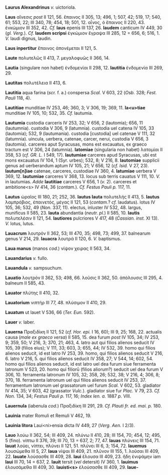 **Laurus Alexandrinus** *v.* uictoriola.

**Laus** αἴνεσις *post* II 121, 56. ἔπαινος II 305, 13; 496, 1; 507, 42;
519, 17; 540, 61; 553, 22; III 340, 78; 454, 18; 501, 12. αἶνος, ὁ
ἔπαινος II 220, 43. ἐνκώμιον III 352, 42. *Cf.* **laus** epenis III 137,
26. **laudem** canticum IV 449, 30 (*gl. Verg.*). *Cf.* **laudem
scripsi** ἐγκώμιον ἔγραψα III 285, 12 = 656, 6; 516, 1. *V.* laudi
dignus, laudin.

**Laus inpertitur** ἔπαινος ἀπονέμεται II 121, 5.

**Laute** πολυτελῶς II 413, 7. μεγαλοφυῶς II 366, 14.

**Lautia** (singulare non habet) ἐνδομενίαι II 298, 12. **lautitia**
ἐνδομενία III 269, 29.

**Lautitas** πολυτέλεια II 413, 6.

**Lautitia** aqua farina (*scr.* f. a.) conspersa *Scal.* V 603, 22
(*Osb.* 328; *Fest. Pauli* 118, 4).

**Lautitiae** munditiae IV 253, 46; 360, 3; V 306, 19; 369, 11.
**la\<u\>tiae** munditiae IV 105, 10; 532, 35. *Cf.* lautumia.

**Lautumia** custodia carceris IV 253, 32; V 656, 2 (lautomia); 656, 11
(lautumnia). custodia V 306, 9 (latumnia). custodia uel catena IV 105,
33 (lautomia); 532, 9 (lautumania). custodia [custodia] uel catenae V
111, 32 (latumnia). uincula, uerbera, catenae, carcer, nerui, custodia V
656, 3 (lautomia). carceres aput Syracusas, mons est excauatus, ex
graeco tractum est V 306, 24 (latumnia). **latomiae** (singularia non
habet) λατομίαι II 358, 53 (*cf. GR. L.* I 549, 17). **lautumiae**
carceres apud Syracusas, ubi est mons excauatus IV 104, 1 (Syr. urbes);
532, 8; V 216, 8. **lautomiae** supplicii genus ad uerberandum aptum IV
105, 21; V 656, 12 (*cf. Isid.* V 27, 23). **lautum[n]iae** catenae,
carceres, custodiae IV 360, 4. **latumiae** uerbera V 369, 12.
**lautumiae** carceres V 368, 13. locus sub terris cauatus V 111, 10.
*V.* in lautumias. *Adde* **lautitiae** carceres V 656, 1 (*v.* 2).
carceres et ambitione\<s\> IV 414, 36 (*contam.*). *Cf. Festus Pauli p.*
117, 11.

**Lautus** ὡραῖος III 180, 21; 252, 36. **lautus lauta** πολυτελής II
413, 5. **lau­tus** λαμπρόβιος, ἐπαινετός, μέγας II 121, 53 (*contam.*?
*cf.* laudatus). lotus IV 105, 36; 532, 49 (*Non.* 337, 11). electus,
inluster IV 532, 48. largus, munificus II 585, 23. **lauta** abundantia
(*neutr. pl.*) II 585, 10. **lautis** πολυτελέσιν II 121, 54.
**lautiores** pulcriores V 417, 48 (*Cassian. inst.* XI 13). *V.* lotus,
lutus.

**Lauacrum** λουτρόν II 362, 53; III 470, 35; 498, 73; 499, 37.
balnearum genus V 214, 29. **lauacra** λουτρά II 120, 6. *V.* baptismus.

**Laua manus** (manos *cod.*) νίψον χειρας II 563, 34.

**Lauandarius** *v.* fullo.

**Lauandula** *v.* sampsuchum.

**Lauatio** λουτρόν II 362, 53; 498, 66. λοῦσις II 362, 50. ἀπόλουσις
III 295, 4. balneum II 585, 43.

**Lauator** πλύτης II 410, 32.

**Lauatorium** νιπτήρ III 77, 48. πλύσιμον II 410, 29.

**Lauatum** ut lauet V 536, 66 (*Ter. Eun.* 592).

**Lauer** *v.* laber.

**Lauerna** Πραξιδίκη II 121, 52 (*cf. Hor. epi.* I 16, 60); III 9, 25;
168, 22. actualis causa (*male ex graeco versa*) II 585, 15. dea furum
*post* IV 105, 34; IV 253, 9; 359, 50; V 216, 3; 370, 21; 463, 4. latro
aut qui filios alienos seducit IV 105, 39 (filios eius); V 111, 33; 603,
3; 655, 44; IV 532, 39. homo qui filios alienos seducit, id est latro IV
253, 39. homo, qui filios alienos seducit V 216, 6. latro V 216, 5. qui
filios alienos seducit IV 358, 27; V 544, 14; 602, 54. homo qui filios
alienos seducit, id est latro uel dea furum siue ferramenta latronum V
523, 20. homo qui filiorū (filios aliorum?) seducit uel dea furum V 306,
10. ferramenta latronum IV 105, 32; 358, 26; 532, 38; V 216, 4; 306, 8;
370, 18. ferramenta latronum uel qui filios alienos seducit IV 253, 37.
ferramentum latronum uel grassatorum uel furum *Scal.* V 602, 53.
gladiator IV 414, 35; V 603, 42 (grassator *Vulc.*). gladiator siue fur
*Plac.* V 79, 23. *Cf. Non.* 134, 34; *Festus Pauli p.* 117, 16; *Index
Ien. a.* 1887 *p.* VIII.

**Lauernula** (iabenula *cod.*) Πραξιδίκη III 291, 29. *Cf. Plauti fr.
ed. mai. p.* 180.

**Lauinia** mater Romuli et Remuli V 462, 19.

**Lauinia litora** Laui\<ni\>ensia dicta IV 449, 27 (*Verg. Aen.* I
2/3).

**Lauo** λούω II 362, 54; III 409, 24. πλύνω II 410, 28; III 154, 70;
454, 12; 495, 5 (fino). νίπτω II 376, 39; III 70, 13 = 637, 2; 77, 47.
**lauas** πλύνεις III 154, 71. **lauat** λούει, νίπτει, πλύνει II 121,
51. πλύνει III 6, 3; 154, 72. **lauemus** λουσώμεθα III 5, 27. **laua**
νίψαι III 409, 21. πλῦνον III 155, 1. λοῦσαι III 409, 22. **lauate**
λούσασθε III 409, 28. **laui** ἔλουσα III 409, 23. ἤδη ἐνιψάμην iam
**laui** III 70, 14 = 637, 2. **lauit** tersit (*vel* detersit) IV
360, 1. **lauimus** ἐλουσάμεθα III 409, 30. **lauisti\<s\>** ἐλούσασθε
III 409, 29. **laue-**
